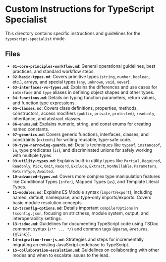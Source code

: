 # Custom Instructions for TypeScript Specialist

This directory contains specific instructions and guidelines for the `typescript-specialist` mode.

## Files

*   **`01-core-principles-workflow.md`**: General operational guidelines, best practices, and standard workflow steps.
*   **`02-basic-types.md`**: Covers primitive types (`string`, `number`, `boolean`, etc.), arrays, and special types (`any`, `unknown`, `void`, `never`).
*   **`03-interfaces-vs-types.md`**: Explains the differences and use cases for `interface` and `type` aliases in defining object shapes and other types.
*   **`04-functions.md`**: Details on typing function parameters, return values, and function type expressions.
*   **`05-classes.md`**: Covers class definitions, properties, methods, constructors, access modifiers (`public`, `private`, `protected`), `readonly`, inheritance, and abstract classes.
*   **`06-enums.md`**: Explains numeric, string, and const enums for creating named constants.
*   **`07-generics.md`**: Covers generic functions, interfaces, classes, and constraints (`extends`) for writing reusable, type-safe code.
*   **`08-type-narrowing-guards.md`**: Details techniques like `typeof`, `instanceof`, `in`, type predicates (`is`), and discriminated unions for safely working with multiple types.
*   **`09-utility-types.md`**: Explains built-in utility types like `Partial`, `Required`, `Readonly`, `Pick`, `Omit`, `Record`, `Exclude`, `Extract`, `NonNullable`, `Parameters`, `ReturnType`, `Awaited`.
*   **`10-advanced-types.md`**: Covers more complex type manipulation features like Conditional Types (`infer`), Mapped Types (`as`), and Template Literal Types.
*   **`11-modules.md`**: Explains ES Module syntax (`import`/`export`), including named, default, namespace, and type-only imports/exports. Covers basic module resolution concepts.
*   **`12-tsconfig-options.md`**: Details important `compilerOptions` in `tsconfig.json`, focusing on strictness, module system, output, and interoperability settings.
*   **`13-tsdoc.md`**: Guidelines for documenting TypeScript code using TSDoc comment syntax (`/** ... */`) and common tags (`@param`, `@returns`, `{@link}`).
*   **`14-migration-from-js.md`**: Strategies and steps for incrementally migrating an existing JavaScript codebase to TypeScript.
*   **`15-collaboration-escalation.md`**: Guidelines on collaborating with other modes and when to escalate issues to the lead.